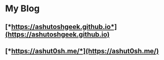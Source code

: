 # My Blog
## [*https://ashutoshgeek.github.io*](https://ashutoshgeek.github.io)
## [*https://ashut0sh.me/*](https://ashut0sh.me/)
